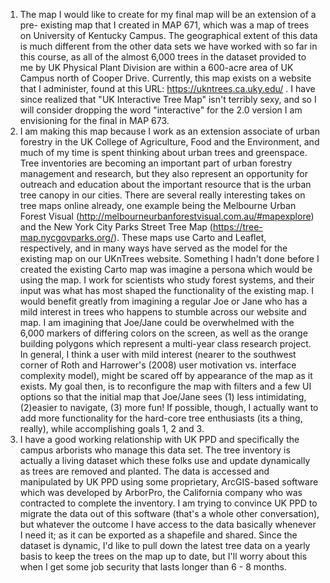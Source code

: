 1. The map I would like to create for my final map will be an extension of a pre-
existing map that I created in MAP 671, which was a map of trees on University of
Kentucky Campus. The geographical extent of this data is much different from the
other data sets we have worked with so far in this course, as all of the almost
6,000 trees in the dataset provided to me by UK Physical Plant Division are within
a 600-acre area of UK Campus north of Cooper Drive. Currently, this map exists on
a website that I administer, found at this URL: https://ukntrees.ca.uky.edu/ . I
have since realized that "UK Interactive Tree Map" isn't terribly sexy, and so I
will consider dropping the word "interactive" for the 2.0 version I am envisioning
for the final in MAP 673.
2. I am making this map because I work as an extension associate of urban forestry
in the UK College of Agriculture, Food and the Environment, and much of my time
is spent thinking about urban trees and greenspace. Tree inventories are becoming
an important part of urban forestry management and research, but they also
represent an opportunity for outreach and education about the important resource
that is the urban tree canopy in our cities. There are several really interesting
takes on tree maps online already, one example being the Melbourne Urban Forest
Visual (http://melbourneurbanforestvisual.com.au/#mapexplore) and the New York
City Parks Street Tree Map (https://tree-map.nycgovparks.org/). These maps use
Carto and Leaflet, respectively, and in many ways have served as the model for
the existing map on our UKnTrees website.
Something I hadn't done before I created the existing Carto map was imagine a
persona which would be using the map. I work for scientists who study forest
systems, and their input was what has most shaped the functionality of the
existing map. I would benefit greatly from imagining a regular Joe or Jane who
has a mild interest in trees who happens to stumble across our website and map.
I am imagining that Joe/Jane could be overwhelmed with the 6,000 markers
of differing colors on the screen, as well as the orange building polygons which
represent a multi-year class research project. In general, I think a user with
mild interest (nearer to the southwest corner of Roth and Harrower's (2008) user
motivation vs. interface complexity model), might be scared off by appearance
of the map as it exists.
My goal then, is to reconfigure the map with filters and a few UI options so that
the initial map that Joe/Jane sees (1) less intimidating, (2)easier to navigate,
(3) more fun! If possible, though, I actually want to add more functionality for
the hard-core tree enthusiasts (its a thing, really), while accomplishing goals
1, 2 and 3.
3. I have a good working relationship with UK PPD and specifically the campus
arborists who manage this data set. The tree inventory is actually a living
dataset which these folks use and update dynamically as trees are removed and
planted. The data is accessed and manipulated by UK PPD using some proprietary,
ArcGIS-based software which was developed by ArborPro, the California company who
was contracted to complete the inventory. I am trying to convince UK PPD to migrate
the data out of this software (that's a whole other conversation), but whatever
the outcome I have access to the data basically whenever I need it; as it can be
exported as a shapefile and shared. Since the dataset is dynamic, I'd like to
pull down the latest tree data on a yearly basis to keep the trees on the map up
to date, but I'll worry about this when I get some job security that lasts longer
than 6 - 8 months.

